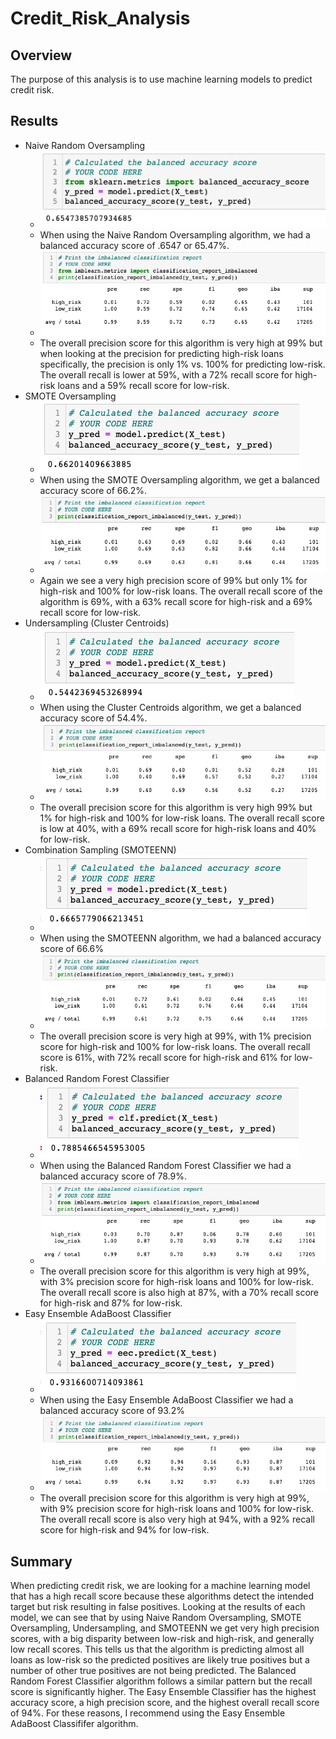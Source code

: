 # Credit_Risk_Analysis

## Overview
The purpose of this analysis is to use machine learning models to predict credit risk.


## Results
   - Naive Random Oversampling
     - ![](Resources/naive_random_accuracy.png)
     - When using the Naive Random Oversampling algorithm, we had a balanced accuracy score of .6547 or 65.47%. 
     - ![](Resources/naive_random_classification.png)
     - The overall precision score for this algorithm is very high at 99% but when looking at the precision for predicting high-risk loans specifically, the precision is only 1% vs. 100% for predicting low-risk. The overall recall is lower at 59%, with a 72% recall score for high-risk loans and a 59% recall score for low-risk.
   - SMOTE Oversampling
     - ![](Resources/smote_accuracy.png)
     - When using the SMOTE Oversampling algorithm, we get a balanced accuracy score of 66.2%.
     - ![](Resources/smote_classification.png)
     - Again we see a very high precision score of 99% but only 1% for high-risk and 100% for low-risk loans. The overall recall score of the algorithm is 69%, with a 63% recall score for high-risk and a 69% recall score for low-risk.
   - Undersampling (Cluster Centroids)
     - ![](Resources/undersampling_accuracy.png)
     - When using the Cluster Centroids algorithm, we get a balanced accuracy score of 54.4%. 
     - ![](Resources/undersampling_classification.png)
     - The overall precision score for this algorithm is very high 99% but 1% for high-risk and 100% for low-risk loans. The overall recall score is low at 40%, with a 69% recall score for high-risk loans and 40% for low-risk.
   - Combination Sampling (SMOTEENN)
     - ![](Resources/smoteenn_accuracy.png)
     - When using the SMOTEENN algorithm, we had a balanced accuracy score of 66.6%
     - ![](Resources/smoteenn_classification.png)
     - The overall precision score is very high at 99%, with 1% precision score for high-risk and 100% for low-risk loans. The overall recall score is 61%, with 72% recall score for high-risk and 61% for low-risk. 
   - Balanced Random Forest Classifier
     - ![](Resources/balanced_forest_accuracy.png)
     - When using the Balanced Random Forest Classifier we had a balanced accuracy score of 78.9%. 
     - ![](Resources/balanced_forest_classification.png)
     - The overall precision score for this algorithm is very high at 99%, with 3% precision score for high-risk loans and 100% for low-risk. The overall recall score is also high at 87%, with a 70% recall score for high-risk and 87% for low-risk. 
   - Easy Ensemble AdaBoost Classifier
     - ![](Resources/easy_ensemble_accuracy.png)
     - When using the Easy Ensemble AdaBoost Classifier we had a balanced accuracy score of 93.2%
     - ![](Resources/easy_ensemble_classification.png)
     - The overall precision score for this algorithm is very high at 99%, with 9% precision score for high-risk loans and 100% for low-risk. The overall recall score is also very high at 94%, with a 92% recall score for high-risk and 94% for low-risk. 

## Summary

When predicting credit risk, we are looking for a machine learning model that has a high recall score because these algorithms detect the intended target but risk resulting in false positives. Looking at the results of each model, we can see that by using Naive Random Oversampling, SMOTE Oversampling, Undersampling, and SMOTEENN we get very high precision scores, with a big disparity between low-risk and high-risk, and generally low recall scores. This tells us that the algorithm is predicting almost all loans as low-risk so the predicted positives are likely true positives but a number of other true positives are not being predicted. The Balanced Random Forest Classifier algorithm follows a similar pattern but the recall score is significantly higher. The Easy Ensemble Classifier has the highest accuracy score, a high precision score, and the highest overall recall score of 94%. For these reasons, I recommend using the Easy Ensemble AdaBoost Classififer algorithm. 

